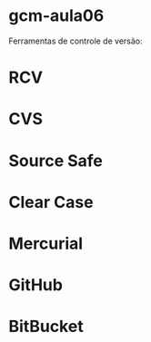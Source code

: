 # gcm-aula06

Ferramentas de controle de versão:

# RCV
# CVS
# Source Safe
# Clear Case
# Mercurial
# GitHub
# BitBucket
